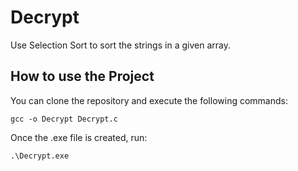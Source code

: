 # Decrypt

Use Selection Sort to sort the strings in a given array.

## How to use the Project

You can clone the repository and execute the following commands:

```
gcc -o Decrypt Decrypt.c
```

Once the .exe file is created, run:

```
.\Decrypt.exe
```
